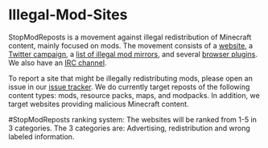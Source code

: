 Illegal-Mod-Sites
=================
StopModReposts is a movement against illegal redistribution of Minecraft content, mainly focused on mods. The movement consists of a [website](http://stopmodreposts.org/), a [Twitter campaign](https://twitter.com/search?q=%23StopModReposts&src=savs), a [list of illegal mod mirrors](http://git.io/jaBI), and several [browser plugins](http://git.io/jaEx). We also have an [IRC channel](http://webchat.esper.net/?nick=WebUser....&channels=StopModReposts&prompt=0).

To report a site that might be illegally redistributing mods, please open an issue in our [issue tracker](http://git.io/jaB7). We do currently target reposts of the following content types: mods, resource packs, maps, and modpacks. In addition, we target websites providing malicious Minecraft content.

#StopModReposts ranking system:
The websites will be ranked from 1-5 in 3 categories. The 3 categories are: Advertising, redistribution and wrong labeled information.
